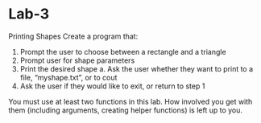# Lab-3
Printing Shapes
Create a program that:
1. Prompt the user to choose between a rectangle and a triangle
2. Prompt user for shape parameters
3. Print the desired shape
  a. Ask the user whether they want to print to a file, “myshape.txt”, or to cout
4. Ask the user if they would like to exit, or return to step 1

You must use at least two functions in this lab. How involved you get with them (including arguments, creating helper functions) is left up to you.
